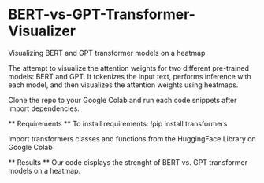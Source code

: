 # BERT-vs-GPT-Transformer-Visualizer
Visualizing BERT and GPT transformer models on a heatmap

The attempt to visualize the attention weights for two different pre-trained models: BERT and GPT. It tokenizes the input text, performs inference with each model, and then visualizes the attention weights using heatmaps.

Clone the repo to your Google Colab and run each code snippets after import dependencies.

** Requirements **
To install requirements:
!pip install transformers

Import transformers classes and functions from the HuggingFace Library on Google Colab 

** Results **
Our code displays the strenght of BERT vs. GPT transformer models on a heatmap.
